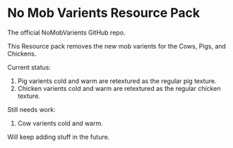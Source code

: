 # No Mob Varients Resource Pack

The official NoMobVarients GitHub repo.


This Resource pack removes the new mob varients for the Cows, Pigs, and Chickens.

Current status:

1. Pig varients cold and warm are retextured as the regular pig texture.
2. Chicken varients cold and warm are retextured as the regular chicken texture.

Still needs work:

1. Cow varients cold and warm.


Will keep adding stuff in the future.

